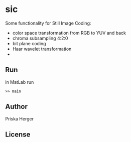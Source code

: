 sic
===

Some functionality for Still Image Coding:

* color space transformation from RGB to YUV and back
* chroma subsampling 4:2:0
* bit plane coding
* Haar wavelet transformation
* 


Run
-------

in MatLab run

    >> main


Author
-------
Priska Herger

License
-------
